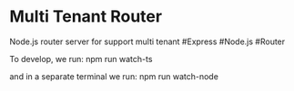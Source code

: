 # Multi Tenant Router
Node.js router server for support multi tenant  #Express #Node.js #Router

To develop, we run:
npm run watch-ts

and in a separate terminal we run:
npm run watch-node
